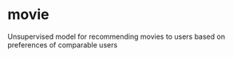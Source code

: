 # movie
Unsupervised model for recommending movies to users based on preferences of comparable users
